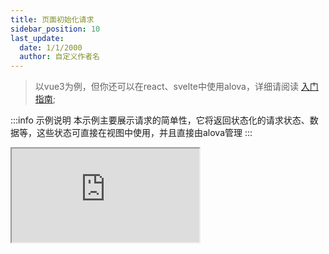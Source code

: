 ```yaml
---
title: 页面初始化请求
sidebar_position: 10
last_update:
  date: 1/1/2000
  author: 自定义作者名
---
```


> 以vue3为例，但你还可以在react、svelte中使用alova，详细请阅读 [入门指南](../overview/index);

:::info 示例说明
本示例主要展示请求的简单性，它将返回状态化的请求状态、数据等，这些状态可直接在视图中使用，并且直接由alova管理
:::

<iframe src="https://codesandbox.io/embed/init-page-e61o0q?fontsize=14&hidenavigation=1&theme=dark"
  style={{
    width: '100%',
    height: '500px',
    border: '0',
    borderRadius: '4px',
    overflow: 'hidden',
  }}
  title="init-page"
  allow="accelerometer; ambient-light-sensor; camera; encrypted-media; geolocation; gyroscope; hid; microphone; midi; payment; usb; vr; xr-spatial-tracking"
  sandbox="allow-forms allow-modals allow-popups allow-presentation allow-same-origin allow-scripts"
></iframe>